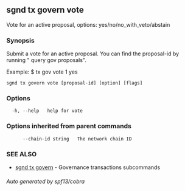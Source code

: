 ## sgnd tx govern vote

Vote for an active proposal, options: yes/no/no_with_veto/abstain

### Synopsis

Submit a vote for an active proposal. You can
find the proposal-id by running "<appd> query gov proposals".


Example:
$ <appd> tx gov vote 1 yes

```
sgnd tx govern vote [proposal-id] [option] [flags]
```

### Options

```
  -h, --help   help for vote
```

### Options inherited from parent commands

```
      --chain-id string   The network chain ID
```

### SEE ALSO

* [sgnd tx govern](sgnd_tx_govern.md)	 - Governance transactions subcommands

###### Auto generated by spf13/cobra
